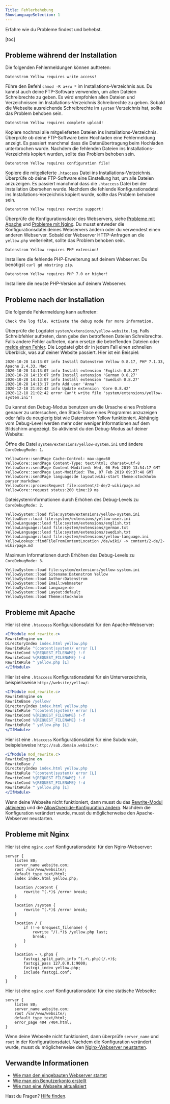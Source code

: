 ```yaml
---
Title: Fehlerbehebung
ShowLanguageSelection: 1
---
```

Erfahre wie du Probleme findest und behebst.

[toc]

## Probleme während der Installation

Die folgenden Fehlermeldungen können auftreten:

```
Datenstrom Yellow requires write access!
```

Führe den Befehl `chmod -R a+rw *` im Installations-Verzeichnis aus. Du kannst auch deine FTP-Software verwenden, um allen Dateien Schreibrechte zu geben. Es wird empfohlen allen Dateien und Verzeichnissen im Installations-Verzeichnis Schreibrechte zu geben. Sobald die Webseite ausreichende Schreibrechte im `system`-Verzeichnis hat, sollte das Problem behoben sein.

```
Datenstrom Yellow requires complete upload!
```

Kopiere nochmal alle mitgelieferten Dateien ins Installations-Verzeichnis. Überprüfe ob deine FTP-Software beim Hochladen eine Fehlermeldung anzeigt. Es passiert manchmal dass die Datenübertragung beim Hochladen unterbrochen wurde. Nachdem die fehlenden Dateien ins Installations-Verzeichnis kopiert wurden, sollte das Problem behoben sein.

```
Datenstrom Yellow requires configuration file!
```

Kopiere die mitgelieferte `.htaccess` Datei ins Installations-Verzeichnis. Überprüfe ob deine FTP-Software eine Einstellung hat, um alle Dateien anzuzeigen. Es passiert manchmal dass die `.htaccess` Datei bei der Installation übersehen wurde. Nachdem die fehlende Konfigurationsdatei ins Installations-Verzeichnis kopiert wurde, sollte das Problem behoben sein.

```
Datenstrom Yellow requires rewrite support!
```

Überprüfe die Konfigurationsdatei des Webservers, siehe [Probleme mit Apache](#probleme-mit-apache) und [Probleme mit Nginx](#probleme-mit-nginx). Du musst entweder die Konfigurationsdatei deines Webservers ändern oder du verwendest einen anderen Webserver. Sobald der Webserver HTTP-Anfragen an die `yellow.php` weiterleitet, sollte das Problem behoben sein.

```
Datenstrom Yellow requires PHP extension!
```

Installiere die fehlende PHP-Erweiterung auf deinem Webserver. Du benötigst `curl gd mbstring zip`.

```
Datenstrom Yellow requires PHP 7.0 or higher!
```

Installiere die neuste PHP-Version auf deinem Webserver.

## Probleme nach der Installation

Die folgende Fehlermeldung kann auftreten: 

```
Check the log file. Activate the debug mode for more information.
```

Überprüfe die Logdatei `system/extensions/yellow-website.log`. Falls Schreibfehler auftreten, dann gebe den betroffenen Dateien Schreibrechte. Falls andere Fehler auftreten, dann ersetze die betreffenden Dateien oder [melde einen Fehler](contributing-guidelines). Die Logdatei gibt dir in jedem Fall einen schnellen Überblick, was auf deiner Website passiert. Hier ist ein Beispiel:

```
2020-10-28 14:13:07 info Install Datenstrom Yellow 0.8.17, PHP 7.1.33, Apache 2.4.33, Mac
2020-10-28 14:13:07 info Install extension 'English 0.8.27'
2020-10-28 14:13:07 info Install extension 'German 0.8.27'
2020-10-28 14:13:07 info Install extension 'Swedish 0.8.27'
2020-10-28 14:13:17 info Add user 'Anna'
2020-12-18 21:02:42 info Update extension 'Core 0.8.42'
2020-12-18 21:02:42 error Can't write file 'system/extensions/yellow-system.ini'!
```

Du kannst den Debug-Modus benutzen um die Ursache eines Problems genauer zu untersuchen, den Stack-Trace eines Programms anzuzeigen oder falls du neugierig bist wie Datenstrom Yellow funktioniert. Abhängig vom Debug-Level werden mehr oder weniger Informationen auf dem Bildschirm angezeigt. So aktivierst du den Debug-Modus auf deiner Website:

Öffne die Datei `system/extensions/yellow-system.ini` und ändere `CoreDebugMode: 1`.

```
YellowCore::sendPage Cache-Control: max-age=60
YellowCore::sendPage Content-Type: text/html; charset=utf-8
YellowCore::sendPage Content-Modified: Wed, 06 Feb 2019 13:54:17 GMT
YellowCore::sendPage Last-Modified: Thu, 07 Feb 2019 09:37:48 GMT
YellowCore::sendPage language:de layout:wiki-start theme:stockholm parser:markdown
YellowCore::processRequest file:content/2-de/2-wiki/page.md
YellowCore::request status:200 time:19 ms
```

Dateisysteminformationen durch Erhöhen des Debug-Levels zu `CoreDebugMode: 2`.

```
YellowSystem::load file:system/extensions/yellow-system.ini
YellowUser::load file:system/extensions/yellow-user.ini
YellowLanguage::load file:system/extensions/english.txt
YellowLanguage::load file:system/extensions/german.txt
YellowLanguage::load file:system/extensions/swedish.txt
YellowLanguage::load file:system/extensions/yellow-language.ini
YellowLookup::findFileFromContentLocation /de/wiki/ -> content/2-de/2-wiki/page.md
```

Maximum Informationen durch Erhöhen des Debug-Levels zu `CoreDebugMode: 3`.

```
YellowSystem::load file:system/extensions/yellow-system.ini
YellowSystem::load Sitename:Datenstrom Yellow
YellowSystem::load Author:Datenstrom
YellowSystem::load Email:webmaster
YellowSystem::load Language:de
YellowSystem::load Layout:default
YellowSystem::load Theme:stockholm
```

## Probleme mit Apache

Hier ist eine `.htaccess` Konfigurationsdatei für den Apache-Webserver:

``` apache
<IfModule mod_rewrite.c>
RewriteEngine on
DirectoryIndex index.html yellow.php
RewriteRule ^(content|system)/ error [L]
RewriteCond %{REQUEST_FILENAME} !-f
RewriteCond %{REQUEST_FILENAME} !-d
RewriteRule ^ yellow.php [L]
</IfModule>
```

Hier ist eine `.htaccess` Konfigurationsdatei für ein Unterverzeichnis, beispielsweise `http://website/yellow/`:

``` apache
<IfModule mod_rewrite.c>
RewriteEngine on
RewriteBase /yellow/
DirectoryIndex index.html yellow.php
RewriteRule ^(content|system)/ error [L]
RewriteCond %{REQUEST_FILENAME} !-f
RewriteCond %{REQUEST_FILENAME} !-d
RewriteRule ^ yellow.php [L]
</IfModule>
```

Hier ist eine `.htaccess` Konfigurationsdatei für eine Subdomain, beispielsweise `http://sub.domain.website/`:

``` apache
<IfModule mod_rewrite.c>
RewriteEngine on
RewriteBase /
DirectoryIndex index.html yellow.php
RewriteRule ^(content|system)/ error [L]
RewriteCond %{REQUEST_FILENAME} !-f
RewriteCond %{REQUEST_FILENAME} !-d
RewriteRule ^ yellow.php [L]
</IfModule>
```

Wenn deine Webseite nicht funktioniert, dann musst du das [Rewrite-Modul aktivieren](https://stackoverflow.com/questions/869092/how-to-enable-mod-rewrite-for-apache-2-2) und die [AllowOverride-Konfiguration ändern](https://stackoverflow.com/questions/18740419/how-to-set-allowoverride-all). Nachdem die Konfiguration verändert wurde, musst du möglicherweise den Apache-Webserver neustarten.

## Probleme mit Nginx

Hier ist eine `nginx.conf` Konfigurationsdatei für den Nginx-Webserver:

``` nginx
server {
    listen 80;
    server_name website.com;
    root /var/www/website/;
    default_type text/html;
    index index.html yellow.php;

    location /content {
        rewrite ^(.*)$ /error break;
    }

    location /system {
        rewrite ^(.*)$ /error break;
    }

    location / {
        if (!-e $request_filename) {
            rewrite ^/(.*)$ /yellow.php last;
            break;
        }
    }

    location ~ \.php$ {
        fastcgi_split_path_info ^(.+\.php)(/.+)$;
        fastcgi_pass 127.0.0.1:9000;
        fastcgi_index yellow.php;
        include fastcgi.conf;
    }
}
```

Hier ist eine `nginx.conf` Konfigurationsdatei für eine statische Webseite:

``` nginx
server {
    listen 80;
    server_name website.com;
    root /var/www/website/;
    default_type text/html;
    error_page 404 /404.html;
}
```

Wenn deine Webseite nicht funktioniert, dann überprüfe `server_name` und `root` in der Konfigurationsdatei. Nachdem die Konfiguration verändert wurde, musst du möglicherweise den [Nginx-Webserver neustarten](https://stackoverflow.com/questions/21292533/reload-nginx-configuration).

## Verwandte Informationen

* [Wie man den eingebauten Webserver startet](https://github.com/annaesvensson/yellow-serve/tree/main/README-de.md)
* [Wie man ein Benutzerkonto erstellt](https://github.com/annaesvensson/yellow-edit/tree/main/README-de.md)
* [Wie man eine Webseite aktualisiert](https://github.com/annaesvensson/yellow-update/tree/main/README-de.md)

Hast du Fragen? [Hilfe finden](.).
